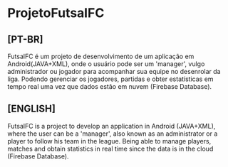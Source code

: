 # ProjetoFutsalFC
## [PT-BR]
 FutsalFC é um projeto de desenvolvimento de um aplicação em Android(JAVA+XML), onde o usuário pode ser um 'manager', vulgo administrador ou jogador para acompanhar sua equipe no desenrolar da liga. Podendo gerenciar os jogadores, partidas e obter estatísticas em tempo real uma vez que dados estão em nuvem (Firebase Database).

## [ENGLISH]
FutsalFC is a project to develop an application in Android (JAVA+XML), where the user can be a 'manager', also known as an administrator or a player to follow his team in the league. Being able to manage players, matches and obtain statistics in real time since the data is in the cloud (Firebase Database).

